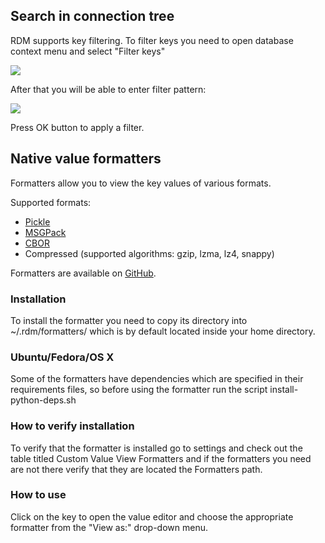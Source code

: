 ## Search in connection tree
RDM supports key filtering. To filter keys you need to open database context menu and select "Filter keys"

![](https://redisdesktop.com/static/docs/rdm_tree_search1.png)

After that you will be able to enter filter pattern:

![](https://redisdesktop.com/static/docs/rdm_tree_search2.png)

Press OK button to apply a filter.


## Native value formatters

Formatters allow you to view the key values of various formats.

Supported formats:
* [Pickle](https://docs.python.org/3/library/pickle.html)
* [MSGPack](http://msgpack.org/)
* [CBOR](http://cbor.io/)
* Compressed (supported algorithms: gzip, lzma, lz4, snappy)

Formatters are available on [GitHub](https://github.com/RedisDesktop/rdm-native-value-formatters).


### Installation

To install the formatter you need to copy its directory into ~/.rdm/formatters/ which is by default located inside your home directory.


### Ubuntu/Fedora/OS X

Some of the formatters have dependencies which are specified in their requirements files, so before using the formatter run the script install-python-deps.sh


### How to verify installation

To verify that the formatter is installed go to settings and check out the table titled Custom Value View Formatters and if the formatters you need are not there verify that they are located the Formatters path.


### How to use

Click on the key to open the value editor and choose the appropriate formatter from the "View as:" drop-down menu.
